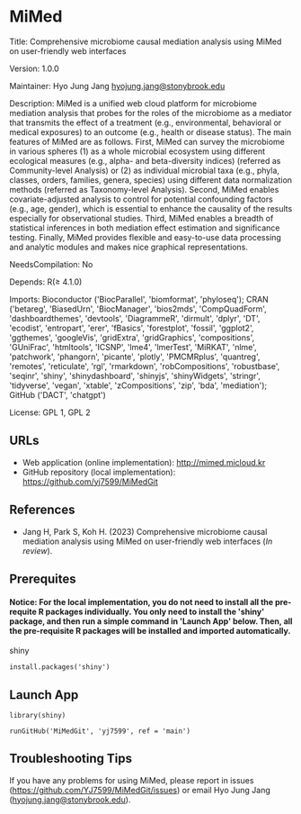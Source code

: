 # MiMed

Title: Comprehensive microbiome causal mediation analysis using MiMed on user-friendly web interfaces

Version: 1.0.0

Maintainer: Hyo Jung Jang <hyojung.jang@stonybrook.edu>

Description: MiMed is a unified web cloud platform for microbiome mediation analysis that probes for the roles of the microbiome as a mediator that transmits the effect of a treatment (e.g., environmental, behavioral or medical exposures) to an outcome (e.g., health or disease status). The main features of MiMed are as follows. First, MiMed can survey the microbiome in various spheres (1) as a whole microbial ecosystem using different ecological measures (e.g., alpha- and beta-diversity indices) (referred as Community-level Analysis) or (2) as individual microbial taxa (e.g., phyla, classes, orders, families, genera, species) using different data normalization methods (referred as Taxonomy-level Analysis). Second, MiMed enables covariate-adjusted analysis to control for potential confounding factors (e.g., age, gender), which is essential to enhance the causality of the results especially for observational studies. Third, MiMed enables a breadth of statistical inferences in both mediation effect estimation and significance testing. Finally, MiMed provides flexible and easy-to-use data processing and analytic modules and makes nice graphical representations.

NeedsCompilation: No

Depends: R(≥ 4.1.0)

Imports: Bioconductor ('BiocParallel', 'biomformat', 'phyloseq'); CRAN ('betareg', 'BiasedUrn', 'BiocManager', 'bios2mds', 'CompQuadForm', 'dashboardthemes', 'devtools', 'DiagrammeR', 'dirmult', 'dplyr', 'DT', 'ecodist', 'entropart', 'erer', 'fBasics', 'forestplot', 'fossil', 'ggplot2', 'ggthemes', 'googleVis', 'gridExtra', 'gridGraphics', 'compositions', 'GUniFrac', 'htmltools', 'ICSNP', 'lme4', 'lmerTest', 'MiRKAT', 'nlme', 'patchwork', 'phangorn', 'picante', 'plotly', 'PMCMRplus', 'quantreg', 'remotes', 'reticulate', 'rgl', 'rmarkdown', 'robCompositions', 'robustbase', 'seqinr', 'shiny', 'shinydashboard', 'shinyjs', 'shinyWidgets', 'stringr', 'tidyverse', 'vegan', 'xtable', 'zCompositions', 'zip', 'bda', 'mediation'); GitHub ('DACT', 'chatgpt')

License: GPL 1, GPL 2 

## URLs

* Web application (online implementation): http://mimed.micloud.kr
* GitHub repository (local implementation): https://github.com/yj7599/MiMedGit

## References

* Jang H, Park S, Koh H. (2023) Comprehensive microbiome causal mediation analysis using MiMed on user-friendly web interfaces (*In review*). 


## Prerequites

#### Notice: For the local implementation, you do not need to install all the pre-requite R packages individually. You only need to install the 'shiny' package, and then run a simple command in 'Launch App' below. Then, all the pre-requisite R packages will be installed and imported automatically. 

shiny
```
install.packages('shiny')
```

## Launch App

```
library(shiny)

runGitHub('MiMedGit', 'yj7599', ref = 'main')
```

## Troubleshooting Tips

If you have any problems for using MiMed, please report in issues (https://github.com/YJ7599/MiMedGit/issues) or email Hyo Jung Jang (hyojung.jang@stonybrook.edu).

